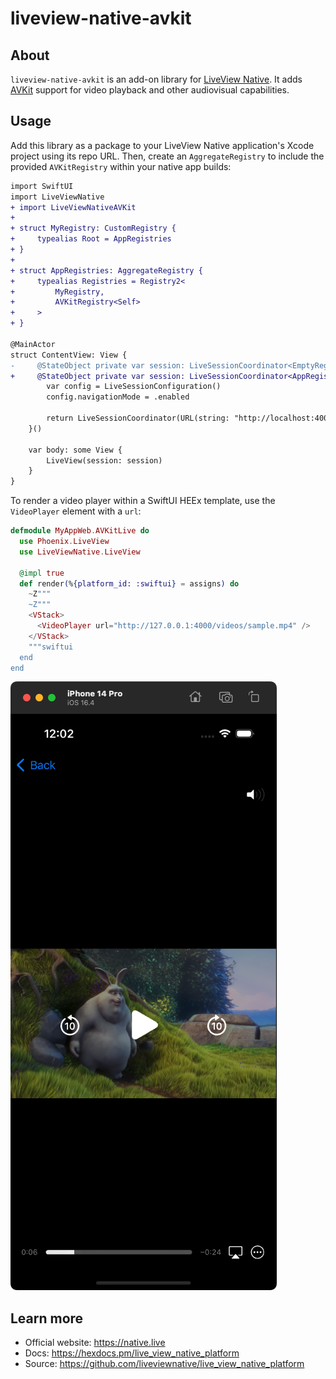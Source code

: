 # liveview-native-avkit

## About

`liveview-native-avkit` is an add-on library for [LiveView Native](https://github.com/liveview-native/live_view_native). It adds [AVKit](https://developer.apple.com/documentation/avkit) support for video playback and other audiovisual capabilities.

## Usage

Add this library as a package to your LiveView Native application's Xcode project using its repo URL. Then, create an `AggregateRegistry` to include the provided `AVKitRegistry` within your native app builds:

```diff
import SwiftUI
import LiveViewNative
+ import LiveViewNativeAVKit
+ 
+ struct MyRegistry: CustomRegistry {
+     typealias Root = AppRegistries
+ }
+ 
+ struct AppRegistries: AggregateRegistry {
+     typealias Registries = Registry2<
+         MyRegistry,
+         AVKitRegistry<Self>
+     >
+ }

@MainActor
struct ContentView: View {
-     @StateObject private var session: LiveSessionCoordinator<EmptyRegistry> = {
+     @StateObject private var session: LiveSessionCoordinator<AppRegistries> = {
        var config = LiveSessionConfiguration()
        config.navigationMode = .enabled
        
        return LiveSessionCoordinator(URL(string: "http://localhost:4000/")!, config: config)
    }()

    var body: some View {
        LiveView(session: session)
    }
}
```

To render a video player within a SwiftUI HEEx template, use the `VideoPlayer` element with a `url`:

```elixir
defmodule MyAppWeb.AVKitLive do
  use Phoenix.LiveView
  use LiveViewNative.LiveView

  @impl true
  def render(%{platform_id: :swiftui} = assigns) do
    ~Z"""
    ~Z"""
    <VStack>
      <VideoPlayer url="http://127.0.0.1:4000/videos/sample.mp4" />
    </VStack>
    """swiftui
  end
end
```

![LiveView Native AVKit screenshot](./docs/example.png)

## Learn more

  * Official website: https://native.live
  * Docs: https://hexdocs.pm/live_view_native_platform
  * Source: https://github.com/liveviewnative/live_view_native_platform
